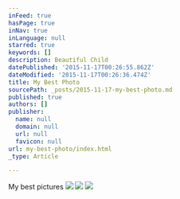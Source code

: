 ```yaml
---
inFeed: true
hasPage: true
inNav: true
inLanguage: null
starred: true
keywords: []
description: Beautiful Child
datePublished: '2015-11-17T00:26:55.862Z'
dateModified: '2015-11-17T00:26:36.474Z'
title: My Best Photo
sourcePath: _posts/2015-11-17-my-best-photo.md
published: true
authors: []
publisher:
  name: null
  domain: null
  url: null
  favicon: null
url: my-best-photo/index.html
_type: Article

---
```

My best pictures
![](https://the-grid-user-content.s3-us-west-2.amazonaws.com/f1d7cd6c-b188-4d0e-82b0-5555fd947f4b.jpg)
![](https://the-grid-user-content.s3-us-west-2.amazonaws.com/318605b5-fb1b-4c15-9996-8329ff926599.jpg)
![](https://the-grid-user-content.s3-us-west-2.amazonaws.com/a1af9639-ffbc-4015-9d2f-cfc9bcbb7f11.jpg)